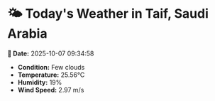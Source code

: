 # 🌤️ Today's Weather in Taif, Saudi Arabia

**📅 Date:** 2025-10-07 09:34:58

- **Condition:** Few clouds
- **Temperature:** 25.56°C
- **Humidity:** 19%
- **Wind Speed:** 2.97 m/s
